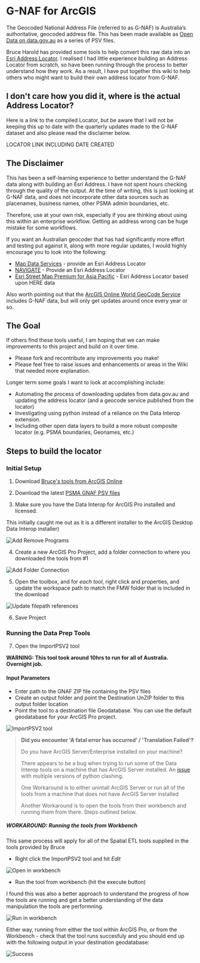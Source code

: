 # G-NAF for ArcGIS

The Geocoded National Address File (referred to as G-NAF) is Australia’s authoritative, geocoded address file.  This has been made available as [Open Data on data.gov.au](https://data.gov.au/dataset/geocoded-national-address-file-g-naf) as a series of PSV files. 

Bruce Harold has provided some tools to help convert this raw data into an [Esri Address Locator](http://pro.arcgis.com/en/pro-app/help/data/geocoding/create-a-locator.htm).  I realised I had little experience building an Address Locator from scratch, so have been running through the process to better understand how they work.  As a result, I have put together this wiki to help others who might want to build their own address locator from G-NAF.

## I don't care how you did it, where is the actual Address Locator?

Here is a link to the compiled Locator, but be aware that I will not be keeping this up to date with the quarterly updates made to the G-NAF dataset and also please read the disclaimer below.

LOCATOR LINK INCLUDING DATE CREATED

## The Disclaimer

This has been a self-learning experience to better understand the G-NAF data along with building an Esri Address.  I have not spent hours checking through the quality of the output.  At the time of writing, this is just looking at G-NAF data, and does not incorporate other data sources such as placenames, business names, other PSMA admin boundaries, etc. 

Therefore, use at your own risk, especially if you are thinking about using this within an enterprise workflow.  Getting an address wrong can be huge mistake for some workflows. 

If you want an Australian geocoder that has had significantly more effort and testing put against it, along with more regular updates, I would highly encourage you to look into the following:

* [Map Data Services](http://mapdataservices.com/industries-retail-locators) - provide an Esri Address Locator
* [NAVIGATE](https://www.psma.com.au/get-data/navigate) - Provide an Esri Address Locator
* [Esri Street Map Premium for Asia Pacific](http://www.esri.com/data/streetmap) - Esri Address Locator based upon HERE data

Also worth pointing out that the [ArcGIS Online World GeoCode Service](https://developers.arcgis.com/rest/geocode/api-reference/overview-world-geocoding-service.htm) includes G-NAF data, but will only get updates around once every year or so. 

## The Goal

If others find these tools useful, I am hoping that we can make improvements to this project and build on it over time.  
* Please fork and recontribute any improvements you make!
* Please feel free to raise issues and enhancements or areas in the Wiki that needed more explanation.

Longer term some goals I want to look at accomplishing include:

* Automating the process of downloading updates from data.gov.au and updating the address locator (and a geocode service published from the locator)
* Investigating using python instead of a reliance on the Data Interop extension.
* Including other open data layers to build a more robust composite locator (e.g. PSMA boundaries, Geonames, etc.)

## Steps to build the locator

### Initial Setup

1. Download [Bruce's tools from ArcGIS Online](http://www.arcgis.com/home/item.html?id=5bdf6c128c344b3ca7aea24e68fa32e1)

2. Download the latest [PSMA GNAF PSV files](http://data.gov.au/dataset/geocoded-national-address-file-g-naf/resource/99b44dff-4e84-4cb7-9cbf-a68d3ebf964a)

3. Make sure you have the Data Interop for ArcGIS Pro installed and licensed.

This initially caught me out as it is a different installer to the ArcGIS Desktop Data Interop installer)

![Add Remove Programs](/img/ArcGIS_Pro_DI_LicenseCheck.jpg?raw=true "Add Remove Programs")

4. Create a new ArcGIS Pro Project, add a folder connection to where you downloaded the tools from #1

![Add Folder Connection](/img/AddFolderConnection.png?raw=true "Add Folder Connection")

5. Open the toolbox, and for *each tool*, right click and properties, and update the workspace path to match the FMW folder that is included in the download

![Update filepath references](/img/UpdateReferencesInToolbox.png?raw=true "Update filepath references")

6. Save Project

### Running the Data Prep Tools

7. Open the ImportPSV2 tool

__WARNING: This tool took around 10hrs to run for all of Australia.  Overnight job.__

#### Input Parameters
* Enter path to the GNAF ZIP file containing the PSV files
* Create an output folder and point the Destination UnZIP folder to this output folder location
* Point the tool to a destination file Geodatabase.  You can use the default geodatabase for your ArcGIS Pro project.

![ImportPSV2 tool](/img/ImportPSV2_RunTool.png?raw=true "ImportPSV2 tool")

> __Did you encounter 'A fatal error has occurred' / 'Translation Failed'?__
> 
> Do you have ArcGIS Server/Enterprise installed on your machine?
> 
> There appears to be a bug when trying to run some of the Data Interop tools on a machine that has ArcGIS Server installed.  An [issue](https://geonet.esri.com/thread/185929-etl-sketchup-to-feature-class) with multiple versions of python clashing.
> 
> One Workaround is to either unintall ArcGIS Server or run all of the tools from a machine that does not have ArcGIS Server installed
>
> Another Workaround is to open the tools from their workbench and running them from there. Steps outlined below. 

##### WORKAROUND: Running the tools from Workbench

This same process will apply for all of the Spatial ETL tools supplied in the tools provided by Bruce

* Right click the ImportPSV2 tool and hit _Edit_

![Open in workbench](/img/OpenToolFromWB.png?raw=true "Open in workbench")

* Run the tool from workbench (hit the execute button)

I found this was also a better approach to understand the progress of how the tools are running and get a better understanding of the data manipulation the tools are performning.

![Run in workbench](/img/ImportPSV2.png?raw=true "Run in workbench")

Either way, running from either the tool within ArcGIS Pro, or from the Workbench - check that the tool runs succesfuly and you should end up with the following output in your destination geodatabase:

![Success](/img/Success_ImportPSV2.png?raw=true "Success")
